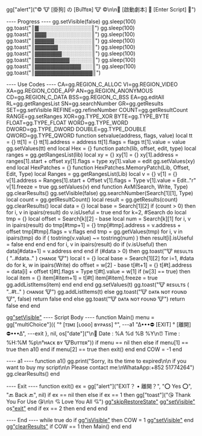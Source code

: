 gg["alert"]("©    🐮    [掛狗] の [BᴜΙ͠ᴛᴇʀ]    🐮    ©\n\n🌸  [啟動劇本]  🌷  [Enter Script]  🌸")

---- Progress ----
gg.setVisible(false)
gg.sleep(100) gg.toast("║▓░░░░░░░░░░░░░░║") gg.sleep(100) gg.toast("║▓▓▓░░░░░░░░░░░░║") gg.sleep(100) gg.toast("║▓▓▓▓▓░░░░░░░░░░║") gg.sleep(100) gg.toast("║▓▓▓▓▓▓░░░░░░░░░║") gg.sleep(100) gg.toast("║▓▓▓▓▓▓▓░░░░░░░░║") gg.sleep(100) gg.toast("║▓▓▓▓▓▓▓▓▓░░░░░░║") gg.sleep(100) gg.toast("║▓▓▓▓▓▓▓▓▓▓▓▓░░░║") gg.sleep(100) gg.toast("║▓▓▓▓▓▓▓▓▓▓▓▓▓▓▓║")

---- Use Codes ----
CA=gg.REGION_C_ALLOC  VI=gg.REGION_VIDEO  XA=gg.REGION_CODE_APP  AN=gg.REGION_ANONYMOUS  CD=gg.REGION_C_DATA  BSS=gg.REGION_C_BSS  EA=gg.editAll  RL=gg.getRangesList  SN=gg.searchNumber  GR=gg.getResults  SET=gg.setVisible  REFINE=gg.refineNumber  COUNT=gg.getResultCount  RANGE=gg.setRanges  XOR=gg.TYPE_XOR  BYTE=gg.TYPE_BYTE  FLOAT=gg.TYPE_FLOAT  WORD=gg.TYPE_WORD  DWORD=gg.TYPE_DWORD  DOUBLE=gg.TYPE_DOUBLE  QWORD=gg.TYPE_QWORD function setvalue(address, flags, value) local tt = {} tt[1] = {} tt[1].address = address tt[1].flags = flags tt[1].value = value gg.setValues(tt) end local Hex = {} function patch(lib, offset, edit, type) local ranges = gg.getRangesList(lib) local xy = {} xy[1] = {} xy[1].address = ranges[1].start + offset xy[1].flags = type xy[1].value = edit gg.setValues(xy) end local HexPatches = {} function HexPatches.MemoryPatch(Lib, Offset, Edit, Type) local Ranges = gg.getRangesList(Lib) local v = {} v[1] = {} v[1].address = Ranges[1].start + Offset v[1].flags = Type v[1].value = Edit.."r" v[1].freeze = true gg.setValues(v) end function AxM(Search, Write, Type) gg.clearResults() gg.setVisible(false) gg.searchNumber(Search[1][1], Type) local count = gg.getResultCount() local result = gg.getResults(count) gg.clearResults() local data = {} local base = Search[1][2] if (count > 0) then for i, v in ipairs(result) do v.isUseful = true end for k=2, #Search do local tmp = {} local offset = Search[k][2] - base local num = Search[k][1] for i, v in ipairs(result) do tmp[#tmp+1] = {} tmp[#tmp].address = v.address + offset tmp[#tmp].flags = v.flags end tmp = gg.getValues(tmp) for i, v in ipairs(tmp) do if ( tostring(v.value) ~= tostring(num) ) then result[i].isUseful = false end end end for i, v in ipairs(result) do if (v.isUseful) then data[#data+1] = v.address end end if (#data > 0) then gg.toast("🐮 ʀᴇsᴜʟᴛs ( "..#data.." ) ᴄʜᴀɴɢᴇ 🐮") local t = {} local base = Search[1][2] for i=1, #data do for k, w in ipairs(Write) do offset = w[2] - base t[#t+1] = {} t[#t].address = data[i] + offset t[#t].flags = Type t[#t].value = w[1] if (w[3] == true) then local item = {} item[#item+1] = t[#t] item[#item].freeze = true gg.addListItems(item) end end end gg.setValues(t) gg.toast("🐮 ʀᴇsᴜʟᴛs ( "..#t.." ) ᴄʜᴀɴɢᴇ 🐮") gg.addListItems(t) else gg.toast("🐮 ᴅᴀᴛᴀ ɴᴏᴛ ғᴏᴜɴᴅ 🐮", false) return false end else gg.toast("🐮 ᴅᴀᴛᴀ ɴᴏᴛ ғᴏᴜɴᴅ 🐮") return false end end

gg["setVisible"](true)
---- Script Body ----
function Main()
menu = gg["multiChoice"]({
    "° [ᴛɪᴍɪ [ʟᴏɢᴏ] ʙʏᴘᴀss] °", ---a1
    "∆•••⛔ [EXIT] ° [離開] ⛔•••∆", ---exit
}, nil, os["date"]("\n📅 Date : %A %d %B %Y\n⏰ Time : %H:%M %p\n°ʜᴀᴄᴋ ʙʏ 🐮Bᴜᴛᴛᴇʀ"))
    if menu == nil then 
      else
    if menu[1] == true then a1()
      end
    if menu[2] == true then exit()
      end
    end
  COW = -1
end
    
---- a1 ----
function a1()
  gg.print("Sorry, its the time to expired\n\n  if you want to buy my script\n\n    Please contact me:\nWhataApp:+852 51774264")
  gg.clearResults()
end


---- Exit ----
function exit()
  ex = gg["alert"]("EXIT？ • 離開？", "⭕ Yes ⭕", "🔙 Back 🔙", nil)
    if ex == nil then else
    if ex == 1 then
      gg["toast"]("😘 Thank You For Use 😘\n\n  💘 Love You All 💘")
      gg["skipRestoreState"]()
      gg["setVisible"](true)
      os["exit"]()
      end
    if ex == 2 then
      end
      end
      end

---- End ----
  while true do
    if gg["isVisible"](true) then COW = 1
      gg["setVisible"](false) end
      gg["clearResults"]()
    if COW == 1 then Main()
      end
      end








